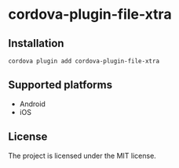 # cordova-plugin-file-xtra

## Installation

```
cordova plugin add cordova-plugin-file-xtra
```

## Supported platforms

* Android
* iOS

## License

The project is licensed under the MIT license.
